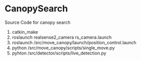# CanopySearch
Source Code for canopy search
1. catkin_make
2. roslaunch realsense2_camera rs_camera.launch
3. roslaunch /src/move_canopy/launch/position_control.launch
4. python /src/move_canopy/scripts/single_move.py
5. pyhton /src/detector/scripts/live_detection.py
